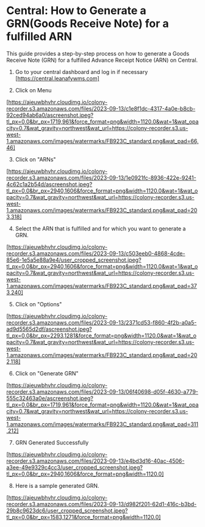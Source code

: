 # Central: How to Generate a GRN(Goods Receive Note) for a fulfilled ARN

This guide provides a step-by-step process on how to generate a Goods Receive Note (GRN) for a fulfilled Advance Receipt Notice (ARN) on Central.

1. Go to your central dashboard and log in if necessary [https://central.leanafywms.com]

2. Click on Menu

[https://ajeuwbhvhr.cloudimg.io/colony-recorder.s3.amazonaws.com/files/2023-09-13/c1e8f1dc-4317-4a0e-b8cb-92ced94ab6a0/ascreenshot.jpeg?tl_px=0,0&br_px=1719,961&force_format=png&width=1120.0&wat=1&wat_opacity=0.7&wat_gravity=northwest&wat_url=https://colony-recorder.s3.us-west-1.amazonaws.com/images/watermarks/FB923C_standard.png&wat_pad=66,46]


3. Click on "ARNs"

[https://ajeuwbhvhr.cloudimg.io/colony-recorder.s3.amazonaws.com/files/2023-09-13/1e0921fc-8936-422e-9241-4c62c1a2b54d/ascreenshot.jpeg?tl_px=0,0&br_px=2940,1606&force_format=png&width=1120.0&wat=1&wat_opacity=0.7&wat_gravity=northwest&wat_url=https://colony-recorder.s3.us-west-1.amazonaws.com/images/watermarks/FB923C_standard.png&wat_pad=203,318]


4. Select the ARN that is fulfilled and for which you want to generate a GRN.

[https://ajeuwbhvhr.cloudimg.io/colony-recorder.s3.amazonaws.com/files/2023-09-13/c503eeb0-4868-4cde-85e6-1e5a5e88a9e4/user_cropped_screenshot.jpeg?tl_px=0,0&br_px=2940,1606&force_format=png&width=1120.0&wat=1&wat_opacity=0.7&wat_gravity=northwest&wat_url=https://colony-recorder.s3.us-west-1.amazonaws.com/images/watermarks/FB923C_standard.png&wat_pad=373,240]


5. Click on "Options"

[https://ajeuwbhvhr.cloudimg.io/colony-recorder.s3.amazonaws.com/files/2023-09-13/2371cd53-f860-4f2b-a0a5-ad9d5565d2df/ascreenshot.jpeg?tl_px=0,0&br_px=2293,1281&force_format=png&width=1120.0&wat=1&wat_opacity=0.7&wat_gravity=northwest&wat_url=https://colony-recorder.s3.us-west-1.amazonaws.com/images/watermarks/FB923C_standard.png&wat_pad=202,118]


6. Click on "Generate GRN"

[https://ajeuwbhvhr.cloudimg.io/colony-recorder.s3.amazonaws.com/files/2023-09-13/06f40698-d05f-4630-a779-555c32463a0e/ascreenshot.jpeg?tl_px=0,0&br_px=1719,961&force_format=png&width=1120.0&wat=1&wat_opacity=0.7&wat_gravity=northwest&wat_url=https://colony-recorder.s3.us-west-1.amazonaws.com/images/watermarks/FB923C_standard.png&wat_pad=311,212]


7. GRN Generated Successfully

[https://ajeuwbhvhr.cloudimg.io/colony-recorder.s3.amazonaws.com/files/2023-09-13/e4bd3d16-40ac-4506-a3ee-49e9329c4cc3/user_cropped_screenshot.jpeg?tl_px=0,0&br_px=2940,1606&force_format=png&width=1120.0]


8. Here is a sample generated GRN.

[https://ajeuwbhvhr.cloudimg.io/colony-recorder.s3.amazonaws.com/files/2023-09-13/d982f201-62d1-416c-b3bd-29b8c9623dc6/user_cropped_screenshot.jpeg?tl_px=0,0&br_px=1583,1271&force_format=png&width=1120.0]